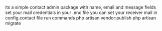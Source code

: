  its a simple contact admin package with name, email and message fields
 set your mail credentials in your .enc file
 you can set your receiver mail in config.contact file
 run commands
    php artisan vendor:publish
    php artisan migrate


